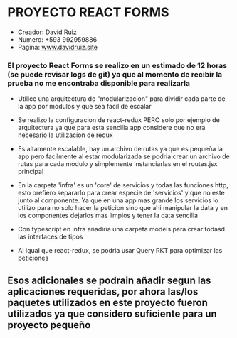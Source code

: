 # PROYECTO REACT FORMS
- Creador: David Ruiz
- Numero: +593 992959886
- Pagina: www.davidruiz.site

### El proyecto React Forms se realizo en un estimado de 12 horas (se puede revisar logs de git) ya que al momento de recibir la prueba no me encontraba disponible para realizarla

- Utilice una arquitectura de "modularizacion" para dividir cada parte de la app por modulos y que sea facil de escalar

- Se realizo la configuracion de react-redux PERO solo por ejemplo de arquitectura ya que para esta sencilla app considere que no era necesario la utilizacion de redux

- Es altamente escalable, hay un archivo de rutas ya que es pequeña la app pero facilmente al estar modularizada se podria crear un archivo de rutas para cada modulo y simplemente instanciarlas en el routes.jsx principal

- En la carpeta 'infra' es un 'core' de servicios y todas las funciones http, esto prefiero separarlo para crear especie de 'servicios' y que no este junto al componente. Ya que en una app mas grande los servicios lo utilizo para no solo hacer la peticion sino que ahi manipular la data y en los componentes dejarlos mas limpios y tener la data sencilla

- Con typescript en infra añadiria una carpeta models para crear todasd las interfaces de tipos

- Al igual que react-redux, se podria usar Query RKT para optimizar las peticiones

## Esos adicionales se podrain añadir segun las aplicaciones requeridas, por ahora las/los paquetes utilizados en este proyecto fueron utilizados ya que considero suficiente para un proyecto pequeño